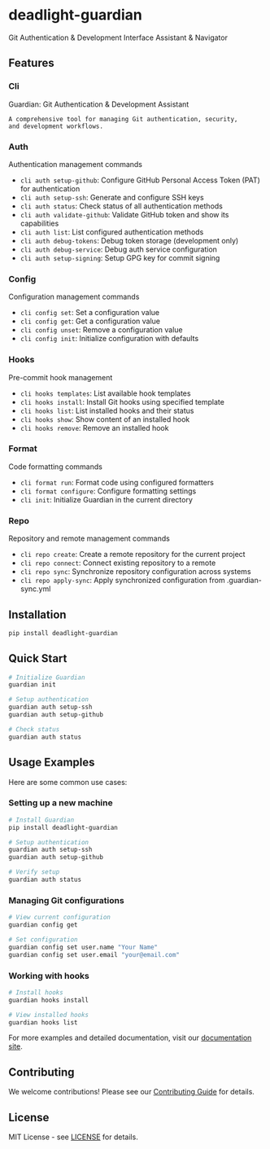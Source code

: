 # deadlight-guardian

Git Authentication & Development Interface Assistant & Navigator

## Features

### Cli
Guardian: Git Authentication & Development Assistant
    
    A comprehensive tool for managing Git authentication, security,
    and development workflows.
    

### Auth
Authentication management commands

- `cli auth setup-github`: Configure GitHub Personal Access Token (PAT) for authentication
- `cli auth setup-ssh`: Generate and configure SSH keys
- `cli auth status`: Check status of all authentication methods
- `cli auth validate-github`: Validate GitHub token and show its capabilities
- `cli auth list`: List configured authentication methods
- `cli auth debug-tokens`: Debug token storage (development only)
- `cli auth debug-service`: Debug auth service configuration
- `cli auth setup-signing`: Setup GPG key for commit signing
### Config
Configuration management commands

- `cli config set`: Set a configuration value
- `cli config get`: Get a configuration value
- `cli config unset`: Remove a configuration value
- `cli config init`: Initialize configuration with defaults
### Hooks
Pre-commit hook management

- `cli hooks templates`: List available hook templates
- `cli hooks install`: Install Git hooks using specified template
- `cli hooks list`: List installed hooks and their status
- `cli hooks show`: Show content of an installed hook
- `cli hooks remove`: Remove an installed hook
### Format
Code formatting commands

- `cli format run`: Format code using configured formatters
- `cli format configure`: Configure formatting settings
- `cli init`: Initialize Guardian in the current directory
### Repo
Repository and remote management commands

- `cli repo create`: Create a remote repository for the current project
- `cli repo connect`: Connect existing repository to a remote
- `cli repo sync`: Synchronize repository configuration across systems
- `cli repo apply-sync`: Apply synchronized configuration from .guardian-sync.yml

## Installation

```bash
pip install deadlight-guardian
```

## Quick Start

```bash
# Initialize Guardian
guardian init

# Setup authentication
guardian auth setup-ssh
guardian auth setup-github

# Check status
guardian auth status
```

## Usage Examples

Here are some common use cases:

### Setting up a new machine
```bash
# Install Guardian
pip install deadlight-guardian

# Setup authentication
guardian auth setup-ssh
guardian auth setup-github

# Verify setup
guardian auth status
```

### Managing Git configurations
```bash
# View current configuration
guardian config get

# Set configuration
guardian config set user.name "Your Name"
guardian config set user.email "your@email.com"
```

### Working with hooks
```bash
# Install hooks
guardian hooks install

# View installed hooks
guardian hooks list
```

For more examples and detailed documentation, visit our [documentation site](docs/).

## Contributing

We welcome contributions! Please see our [Contributing Guide](CONTRIBUTING.md) for details.

## License

MIT License - see [LICENSE](LICENSE) for details.
